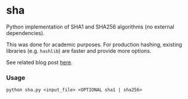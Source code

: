 # sha
Python implementation of SHA1 and SHA256 algorithms (no external dependencies).

This was done for academic purposes. For production hashing, existing libraries (e.g. `hashlib`) are faster and provide more options.

See related blog post [here](https://bryanjohns.substack.com/p/bits-bytes-and-hex-digits).

### Usage
```
python sha.py <input_file> <OPTIONAL sha1 | sha256>
```
